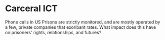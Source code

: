 # Carceral ICT

Phone calls in US Prisons are strictly monitored, and are mostly operated by a few, private companies that exoribant rates. What impact does this have on prisoners' rights, relationships, and futures?

